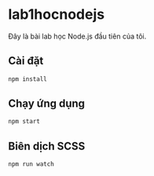 # lab1hocnodejs

Đây là bài lab học Node.js đầu tiên của tôi.

## Cài đặt

```bash
npm install
```

## Chạy ứng dụng

```bash
npm start
```

## Biên dịch SCSS

```bash
npm run watch
``` 